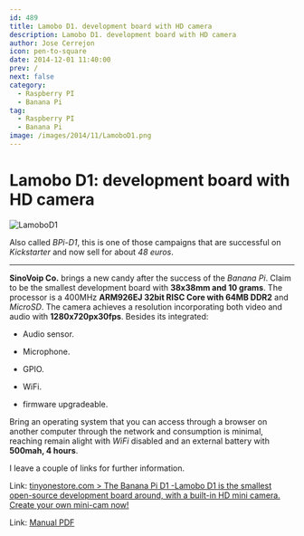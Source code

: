 ```yaml
---
id: 489
title: Lamobo D1. development board with HD camera
description: Lamobo D1. development board with HD camera
author: Jose Cerrejon
icon: pen-to-square
date: 2014-12-01 11:40:00
prev: /
next: false
category:
  - Raspberry PI
  - Banana Pi
tag:
  - Raspberry PI
  - Banana Pi
image: /images/2014/11/LamoboD1.png
---
```


# Lamobo D1: development board with HD camera

![LamoboD1](/images/2014/11/LamoboD1.png)

Also called *BPi-D1*, this is one of those campaigns that are successful on *Kickstarter* and now sell for about *48 euros*.

- - -
**SinoVoip Co.** brings a new candy after the success of the *Banana Pi*. Claim to be the smallest development board with **38x38mm and 10 grams**. The processor is a 400MHz **ARM926EJ 32bit RISC Core with 64MB DDR2** and *MicroSD*. The camera achieves a resolution incorporating both video and audio with **1280x720px30fps**. Besides its integrated:

* Audio sensor.

* Microphone.

* GPIO.

* WiFi.

* firmware upgradeable.

Bring an operating system that you can access through a browser on another computer through the network and consumption is minimal, reaching remain alight with *WiFi* disabled and an external battery with **500mah, 4 hours**.

I leave a couple of links for further information.

Link: [tinyonestore.com > The Banana Pi D1 -Lamobo D1 is the smallest open-source development board around, with a built-in HD mini camera. Create your own mini-cam now!](http://tinyonestore.com/blogs/blog/18188839-the-banana-pi-d1-lamobo-d1-is-the-smallest-open-source-development-board-around-with-a-built-in-hd-mini-camera-create-your-own-mini-cam-now)

Link: [Manual PDF](http://tinyonetutorials.com/pdf/BPI-D1%20User%20Manual%20V2.0-EN-1.pdf)